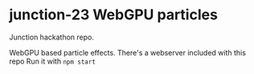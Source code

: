 # junction-23 WebGPU particles
Junction hackathon repo.

WebGPU based particle effects.
There's a webserver included with this repo
Run it with `npm start`
